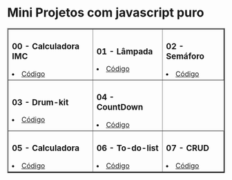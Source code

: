 # Mini Projetos com javascript puro

<table border="2">
  <tr>
    <td>
        <h3>00 - Calculadora IMC</h3>
        <li><a href="./00-imc/">Código</a></li>
    </td>
      <td>
        <h3>01 - Lâmpada</h3>
        <li><a href="./01-lamp/">Código</a></li>
    </td>
    <td>
      <h3>02 - Semáforo</h3>
      <li><a href="./02-semaforo/">Código</a></li>
    </td>
  </tr>
  <tr>
    <td>
      <h3>03 - Drum-kit</h3>
      <li><a href="./03-DRUM-KIT/">Código</a></li>
    </td>
    <td>
      <h3>04 - CountDown</h3>
      <li><a href="./04-countdown/">Código</a></li>
    </td>
  </tr>
  <tr>
    <td>
      <h3>05 - Calculadora</h3>
      <li><a href="./05-Calculadora/">Código</a></li>
    </td>
    <td>
      <h3>06 - To-do-list</h3>
      <li><a href="./06-todo-List/">Código</a></li>
    </td>
    <td>
      <h3>07 - CRUD</h3>
      <li><a href="./07-crud/">Código</a></li>
    </td>
  </tr>
  
</table>